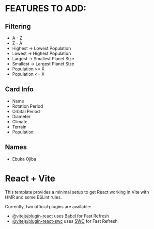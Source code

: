 # FEATURES TO ADD:

## Filtering
* A - Z
* Z - A
* Highest -> Lowest Population
* Lowest -> Highest Population
* Largest -> Smallest Planet Size
* Smallest -> Largest Planet Size
* Population >= X
* Population <= X

## Card Info
* Name
* Rotation Period
* Orbital Period
* Diameter
* Climate
* Terrain
* Population

## Names
* Ebuka Ojiba



# React + Vite

This template provides a minimal setup to get React working in Vite with HMR and some ESLint rules.

Currently, two official plugins are available:

- [@vitejs/plugin-react](https://github.com/vitejs/vite-plugin-react/blob/main/packages/plugin-react/README.md) uses [Babel](https://babeljs.io/) for Fast Refresh
- [@vitejs/plugin-react-swc](https://github.com/vitejs/vite-plugin-react-swc) uses [SWC](https://swc.rs/) for Fast Refresh
